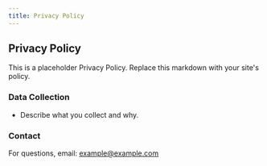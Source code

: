 ```yaml
---
title: Privacy Policy
---
```


## Privacy Policy
This is a placeholder Privacy Policy. Replace this markdown with your site's policy.

### Data Collection
- Describe what you collect and why.

### Contact
For questions, email: example@example.com


